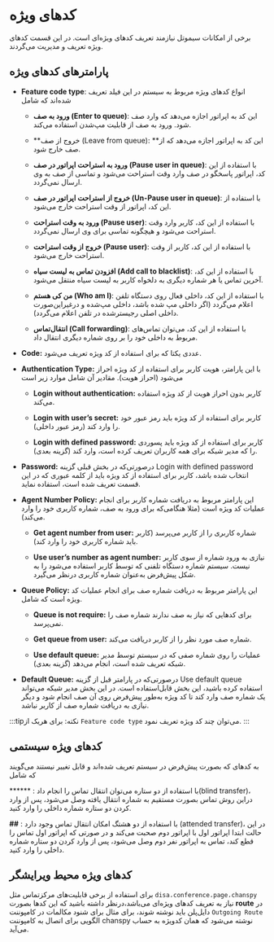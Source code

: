 

# کد‌های ویژه

برخی از امکانات سیموتل نیازمند تعریف کد‌‌های ویژه‌ای است. در این قسمت کدهای ویژه تعریف و مدیریت می‌‌گردند.


## پارامترهای کد‌های ویژه

- **Feature code type**: انواع کد‌های ویژه مربوط به سیستم در این فیلد تعریف شده‌اند که شامل

	- **ورود به صف (Enter to queue)**: این کد به اپراتور اجازه می‌‌دهد که وارد صف شود. ورود به صف از قابلیت مپ‌‌شدن استفاده می‌‌کند.

	- **خروج از صف (Leave from queue): **این کد به اپراتور اجازه می‌‌دهد که از صف خارج شود.

 	- **ورود به استراحت اپراتور در صف (Pause user in queue)**: با استفاده از این کد، اپراتور پاسخگو در صف وارد وقت استراحت می‌‌شود و تماسی از صف به وی ارسال نمی‌‌گردد.

	- **خروج از استراحت اپراتور در صف (Un-Pause user in queue)**: با استفاده از این کد، اپراتور از وقت استراحت خارج می‌‌شود.

	- **ورود به وقت استراحت (Pause user)**: با استفاده از این کد، کاربر وارد وقت استراحت می‌‌شود و هیچگونه تماسی برای وی ارسال نمی‌‌گردد.

	- **خروج از وقت استراحت (Pause user)**: با استفاده از این کد، کاربر از وقت استراحت خارج می‌‌شود.

	- **افزودن تماس به لیست سیاه (Add call to blacklist)**: با استفاده از این کد، آخرین تماس یا هر شماره دیگری به دلخواه کاربر به لیست سیاه منتقل می‌‌شود.

	- **من کی هستم (Who am I)**: با استفاده از این کد، داخلی فعال روی دستگاه تلفن اعلام می‌‌گردد (اگر داخلی مپ شده باشد، داخلی مپ‌شده و درغیراین‌صورت داخلی اصلی رجیسترشده در تلفن اعلام می‌گردد).

	- **انتقال‌تماس‌‌‌‌ (Call forwarding)**: با استفاده از این کد، می‌توان تماس‌های مربوط به داخلی خود را بر روی شماره دیگری انتقال داد.

- **Code:** عددی یکتا که برای استفاده از کد ویژه تعریف می‌‌شود.

- **Authentication Type:** با این پارامتر، هویت کاربر برای استفاده از کد ویژه احراز می‌‌شود (احراز هویت). مقادیر آن شامل موارد زیر است

	- **Login without authentication:** کاربر بدون احراز هویت از کد ویژه استفاده می‌‌کند.

	- **Login with user’s secret:** کاربر برای استفاده از کد ویژه باید رمز عبور خود را وارد کند (رمز عبور داخلی).

	- **Login with defined password:** کاربر برای استفاده از کد ویژه باید پسوردی را که مدیر شبکه برای همه کاربران تعریف کرده است، وارد کند (گزینه بعدی).

- **Password:** درصورتی‌که در بخش قبلی گزینه Login with defined password انتخاب شده باشد، کاربر برای استفاده از کد ویژه باید از کلمه عبوری که در این قسمت تعریف شده است، استفاده نماید.

- **Agent Number Policy:** این پارامتر مربوط به دریافت شماره کاربر برای انجام عملیات کد ویژه است (مثلا هنگامی‌که برای ورود به صف، شماره کاربری خود را وارد می‌کند).

	- **Get agent number from user:** شماره کاربری را از کاربر می‌‌پرسد (کاربر باید شماره کاربری خود را وارد کند).

	- **Use user’s number as agent number:** نیازی به ورود شماره از سوی کاربر نیست. سیستم شماره دستگاه تلفنی که توسط کاربر استفاده می‌‌شود را به شکل پیش‌فرض به‌عنوان شماره کاربری درنظر می‌‌گیرد.

- **Queue Policy:** این پارامتر مربوط به دریافت شماره صف برای انجام عملیات کد ویژه است که شامل.

	- **Queue is not require:** برای کد‌‌هایی که نیاز به صف ندارند شماره صف را نمی‌‌پرسد.

	- **Get queue from user:** شماره صف مورد نظر را از کاربر دریافت می‌‌کند.

	- **Use default queue:** عملیات را روی شماره صفی که در سیستم توسط مدیر شبکه تعریف شده است، انجام می‌‌دهد (گزینه بعدی).

- **Default Queue:** درصورتی‌که در پارامتر قبل از گزینه Use default queue استفاده کرده باشید، این بخش قابل‌استفاده است. در این بخش مدیر شبکه می‌‌تواند یک شماره صف وارد کند تا کد ویژه به‌طور پیش‌‌فرض روی آن صف انجام شود و دیگر نیازی به دریافت شماره صف از کاربر نباشد.





:::tipنکته:
 برای هریک از `Feature code type` می‌‌توان چند كد ویژه تعریف نمود.
:::

## کد‌های ویژه سیستمی

به کد‌های که بصورت پیش‌فرض در سیستم تعریف شده‌اند و قابل تغییر نیستند می‌گویند که شامل

****** : با استفاده از دو‌ ستاره می‌توان انتقال تماس را انجام داد(blind transfer)، دراین روش تماس بصورت مستقیم به شماره انتقال یافته وصل می‌شود، پس از وارد کردن دو ستاره شماره داخلی را وارد کنید.

**##** : با استفاده از دو هشتگ امکان انتقال تماس وجود دارد (attended transfer)، در این حالت ابتدا اپراتور اول با اپراتور دوم صحبت می‌کند و در صورتی که اپراتور اول تماس را قطع کند، تماس به اپراتور نفر دوم وصل می‌شود، پس از وارد کردن دو ستاره شماره داخلی را وارد کنید.


## کدهای ویژه محیط ویرایشگر

برای استفاده از برخی قابلیت‌های مرکزتماس ‌مثل `disa،conference،page،chanspy` نیاز به تعریف کد‌های ویژه‌ای می‌باشد،درنظر داشته باشید که این کد‌ها بصورت **route** در دایل‌پلن باید نوشته شوند، برای مثال برای شنود مکالمات در کامپوننت `Outgoing Route` الگویی برای اتصال به کامپوننت chanspy نوشته می‌شود که همان کد‌ویژه به حساب می‌آید.